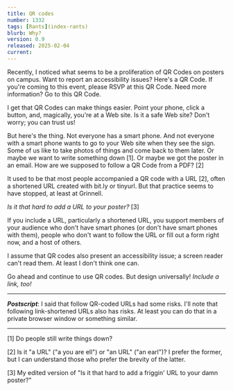 ```yaml
---
title: QR codes
number: 1332
tags: [Rants](index-rants)
blurb: Why?
version: 0.9
released: 2025-02-04
current: 
---
```

Recently, I noticed what seems to be a proliferation of QR Codes on posters on campus. Want to report an accessibility issues? Here's a QR Code. If you're coming to this event, please RSVP at this QR Code. Need more information? Go to this QR Code.

I get that QR Codes can make things easier. Point your phone, click a button, and, magically, you're at a Web site. Is it a safe Web site? Don't worry; you can trust us!

But here's the thing. Not everyone has a smart phone. And not everyone with a smart phone wants to go to your Web site when they see the sign. Some of us like to take photos of things and come back to them later. Or maybe we want to write something down [1]. Or maybe we got the poster in an email. How are we supposed to follow a QR Code from a PDF? [2]

It used to be that most people accompanied a QR code with a URL [2], often a shortened URL created with bit.ly or tinyurl. But that practice seems to have stopped, at least at Grinnell.

_Is it that hard to add a URL to your poster?_ [3]

If you include a URL, particularly a shortened URL, you support members of your audience who don't have smart phones (or don't have smart phones with them), people who don't want to follow the URL or fill out a form right now, and a host of others.

I assume that QR codes also present an accessibility issue; a screen reader can't read them. At least I don't think one can.

Go ahead and continue to use QR codes. But design universally! _Include a link, too!_

---

**_Postscript_**: I said that follow QR-coded URLs had some risks. I'll note that following link-shortened URLs also has risks. At least you can do that in a private browser window or something similar.

---

[1] Do people still write things down?

[2] Is it "a URL" ("a you are ell") or "an URL" ("an earl")? I prefer the former, but I can understand those who prefer the brevity of the latter.

[3] My edited version of "Is it that hard to add a friggin' URL to your damn poster?"
